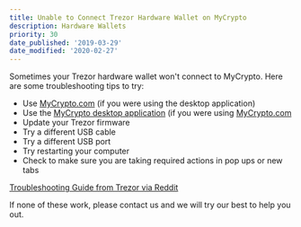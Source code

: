 ```yaml
---
title: Unable to Connect Trezor Hardware Wallet on MyCrypto
description: Hardware Wallets
priority: 30
date_published: '2019-03-29'
date_modified: '2020-02-27'
---
```


Sometimes your Trezor hardware wallet won't connect to MyCrypto. Here are some troubleshooting tips to try:

* Use [MyCrypto.com](https://mycrypto.com/) (if you were using the desktop application)
* Use the [MyCrypto desktop application](https://download.mycrypto.com/) (if you were using [MyCrypto.com](https://mycrypto.com/)
* Update your Trezor firmware
* Try a different USB cable
* Try a different USB port
* Try restarting your computer
* Check to make sure you are taking required actions in pop ups or new tabs

[Troubleshooting Guide from Trezor via Reddit](https://www.reddit.com/r/TREZOR/comments/bcdv79/trezor_troubleshooting_guide/)

If none of these work, please contact us and we will try our best to help you out. 
